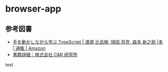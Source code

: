 # browser-app

## 参考図書

- [手を動かしながら学ぶ TypeScript \| 渡邉 比呂樹, 鴇田 将克, 森本 新之助 \|本 \| 通販 \| Amazon](https://www.amazon.co.jp/dp/4863543557)
- [書籍詳細｜株式会社 C&R 研究所](https://www.c-r.com/book/detail/1429)

test
